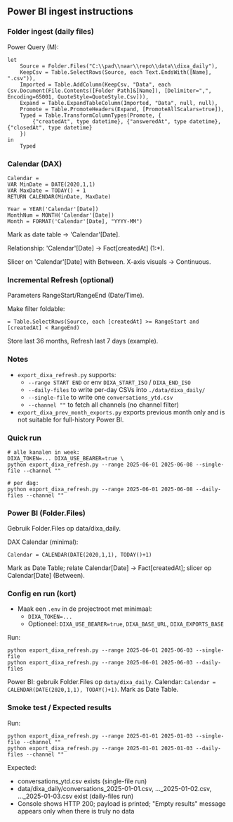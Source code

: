 ## Power BI ingest instructions

### Folder ingest (daily files)

Power Query (M):

```
let
    Source = Folder.Files("C:\\pad\\naar\\repo\\data\\dixa_daily"),
    KeepCsv = Table.SelectRows(Source, each Text.EndsWith([Name], ".csv")),
    Imported = Table.AddColumn(KeepCsv, "Data", each Csv.Document(File.Contents([Folder Path]&[Name]), [Delimiter=",", Encoding=65001, QuoteStyle=QuoteStyle.Csv])),
    Expand = Table.ExpandTableColumn(Imported, "Data", null, null),
    Promote = Table.PromoteHeaders(Expand, [PromoteAllScalars=true]),
    Typed = Table.TransformColumnTypes(Promote, {
        {"createdAt", type datetime}, {"answeredAt", type datetime}, {"closedAt", type datetime}
    })
in
    Typed
```

### Calendar (DAX)

```
Calendar =
VAR MinDate = DATE(2020,1,1)
VAR MaxDate = TODAY() + 1
RETURN CALENDAR(MinDate, MaxDate)

Year = YEAR('Calendar'[Date])
MonthNum = MONTH('Calendar'[Date])
Month = FORMAT('Calendar'[Date], "YYYY-MM")
```

Mark as date table → 'Calendar'[Date].

Relationship: 'Calendar'[Date] → Fact[createdAt] (1:*).

Slicer on 'Calendar'[Date] with Between. X-axis visuals → Continuous.

### Incremental Refresh (optional)

Parameters RangeStart/RangeEnd (Date/Time).

Make filter foldable:

```
= Table.SelectRows(Source, each [createdAt] >= RangeStart and [createdAt] < RangeEnd)
```

Store last 36 months, Refresh last 7 days (example).

### Notes

- `export_dixa_refresh.py` supports:
  - `--range START END` or env `DIXA_START_ISO` / `DIXA_END_ISO`
  - `--daily-files` to write per-day CSVs into `./data/dixa_daily/`
  - `--single-file` to write one `conversations_ytd.csv`
  - `--channel ""` to fetch all channels (no channel filter)
- `export_dixa_prev_month_exports.py` exports previous month only and is not suitable for full-history Power BI.

### Quick run

```
# alle kanalen in week:
DIXA_TOKEN=... DIXA_USE_BEARER=true \
python export_dixa_refresh.py --range 2025-06-01 2025-06-08 --single-file --channel ""

# per dag:
python export_dixa_refresh.py --range 2025-06-01 2025-06-08 --daily-files --channel ""
```

### Power BI (Folder.Files)

Gebruik Folder.Files op data/dixa_daily.

DAX Calendar (minimal):

```
Calendar = CALENDAR(DATE(2020,1,1), TODAY()+1)
```

Mark as Date Table; relate Calendar[Date] -> Fact[createdAt]; slicer op Calendar[Date] (Between).

### Config en run (kort)

- Maak een `.env` in de projectroot met minimaal:
  - `DIXA_TOKEN=...`
  - Optioneel: `DIXA_USE_BEARER=true`, `DIXA_BASE_URL`, `DIXA_EXPORTS_BASE`

Run:

```
python export_dixa_refresh.py --range 2025-06-01 2025-06-03 --single-file
python export_dixa_refresh.py --range 2025-06-01 2025-06-03 --daily-files
```

Power BI: gebruik Folder.Files op `data/dixa_daily`. Calendar: `Calendar = CALENDAR(DATE(2020,1,1), TODAY()+1)`. Mark as Date Table.

### Smoke test / Expected results

Run:

```
python export_dixa_refresh.py --range 2025-01-01 2025-01-03 --single-file --channel ""
python export_dixa_refresh.py --range 2025-01-01 2025-01-03 --daily-files --channel ""
```

Expected:

- conversations_ytd.csv exists (single-file run)
- data/dixa_daily/conversations_2025-01-01.csv, ..._2025-01-02.csv, ..._2025-01-03.csv exist (daily-files run)
- Console shows HTTP 200; payload is printed; "Empty results" message appears only when there is truly no data

